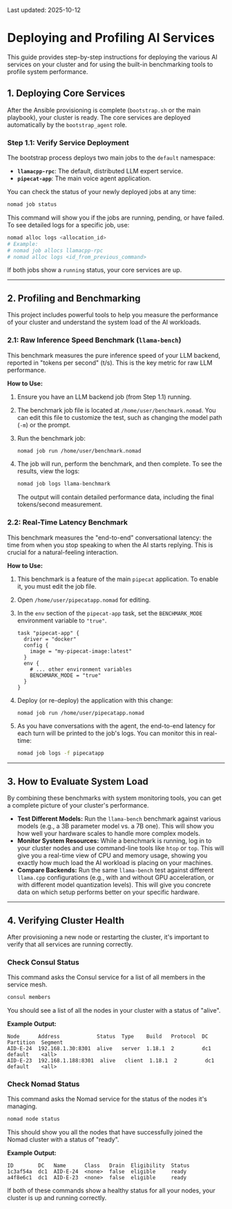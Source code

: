 Last updated: 2025-10-12

# Deploying and Profiling AI Services

This guide provides step-by-step instructions for deploying the various AI services on your cluster and for using the built-in benchmarking tools to profile system performance.

## 1. Deploying Core Services

After the Ansible provisioning is complete (`bootstrap.sh` or the main playbook), your cluster is ready. The core services are deployed automatically by the `bootstrap_agent` role.

### Step 1.1: Verify Service Deployment

The bootstrap process deploys two main jobs to the `default` namespace:

- **`llamacpp-rpc`**: The default, distributed LLM expert service.
- **`pipecat-app`**: The main voice agent application.

You can check the status of your newly deployed jobs at any time:

```bash
nomad job status
```

This command will show you if the jobs are running, pending, or have failed. To see detailed logs for a specific job, use:

```bash
nomad alloc logs <allocation_id>
# Example:
# nomad job allocs llamacpp-rpc
# nomad alloc logs <id_from_previous_command>
```

If both jobs show a `running` status, your core services are up.

---

## 2. Profiling and Benchmarking

This project includes powerful tools to help you measure the performance of your cluster and understand the system load of the AI workloads.

### 2.1: Raw Inference Speed Benchmark (`llama-bench`)

This benchmark measures the pure inference speed of your LLM backend, reported in "tokens per second" (t/s). This is the key metric for raw LLM performance.

**How to Use:**

1. Ensure you have an LLM backend job (from Step 1.1) running.
2. The benchmark job file is located at `/home/user/benchmark.nomad`. You can edit this file to customize the test, such as changing the model path (`-m`) or the prompt.
3. Run the benchmark job:

    ```bash
    nomad job run /home/user/benchmark.nomad
    ```

4. The job will run, perform the benchmark, and then complete. To see the results, view the logs:

    ```bash
    nomad job logs llama-benchmark
    ```

    The output will contain detailed performance data, including the final tokens/second measurement.

### 2.2: Real-Time Latency Benchmark

This benchmark measures the "end-to-end" conversational latency: the time from when you stop speaking to when the AI starts replying. This is crucial for a natural-feeling interaction.

**How to Use:**

1. This benchmark is a feature of the main `pipecat` application. To enable it, you must edit the job file.
2. Open `/home/user/pipecatapp.nomad` for editing.
3. In the `env` section of the `pipecat-app` task, set the `BENCHMARK_MODE` environment variable to `"true"`.

    ```hcl
    task "pipecat-app" {
      driver = "docker"
      config {
        image = "my-pipecat-image:latest"
      }
      env {
        # ... other environment variables
        BENCHMARK_MODE = "true"
      }
    }
    ```

4. Deploy (or re-deploy) the application with this change:

    ```bash
    nomad job run /home/user/pipecatapp.nomad
    ```

5. As you have conversations with the agent, the end-to-end latency for each turn will be printed to the job's logs. You can monitor this in real-time:

    ```bash
    nomad job logs -f pipecatapp
    ```

---

## 3. How to Evaluate System Load

By combining these benchmarks with system monitoring tools, you can get a complete picture of your cluster's performance.

- **Test Different Models:** Run the `llama-bench` benchmark against various models (e.g., a 3B parameter model vs. a 7B one). This will show you how well your hardware scales to handle more complex models.
- **Monitor System Resources:** While a benchmark is running, log in to your cluster nodes and use command-line tools like `htop` or `top`. This will give you a real-time view of CPU and memory usage, showing you exactly how much load the AI workload is placing on your machines.
- **Compare Backends:** Run the same `llama-bench` test against different `llama.cpp` configurations (e.g., with and without GPU acceleration, or with different model quantization levels). This will give you concrete data on which setup performs better on your specific hardware.

---

## 4. Verifying Cluster Health

After provisioning a new node or restarting the cluster, it's important to verify that all services are running correctly.

### Check Consul Status

This command asks the Consul service for a list of all members in the service mesh.

```bash
consul members
```

You should see a list of all the nodes in your cluster with a status of "alive".

**Example Output:**

```text
Node      Address            Status  Type    Build   Protocol  DC   Partition  Segment
AID-E-24  192.168.1.30:8301  alive   server  1.18.1  2         dc1  default    <all>
AID-E-23  192.168.1.188:8301  alive   client  1.18.1  2         dc1  default    <all>
```

### Check Nomad Status

This command asks the Nomad service for the status of the nodes it's managing.

```bash
nomad node status
```

This should show you all the nodes that have successfully joined the Nomad cluster with a status of "ready".

**Example Output:**

```text
ID        DC   Name      Class   Drain  Eligibility  Status
1c3af54a  dc1  AID-E-24  <none>  false  eligible     ready
a4f8e6c1  dc1  AID-E-23  <none>  false  eligible     ready
```

If both of these commands show a healthy status for all your nodes, your cluster is up and running correctly.
